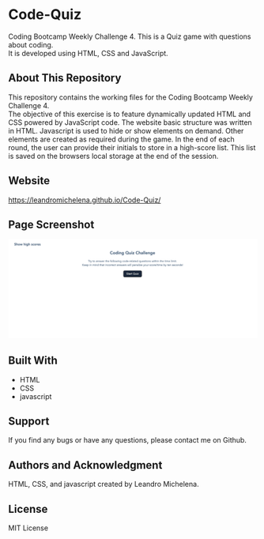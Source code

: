 # Code-Quiz
Coding Bootcamp Weekly Challenge 4. This is a Quiz game with questions about coding. <br>
It is developed using HTML, CSS and JavaScript. 

## About This Repository
This repository contains the working files for the Coding Bootcamp Weekly Challenge 4. <br>
The objective of this exercise is to feature dynamically updated HTML and CSS powered by JavaScript code. The website basic structure was written in HTML. Javascript is used to hide or show elements on demand. Other elements are created as required during the game. In the end of each round, the user can provide their initials to store in a high-score list. This list is saved on the browsers local storage at the end of the session.

## Website
https://leandromichelena.github.io/Code-Quiz/

## Page Screenshot
![](./assets/images/PageScreenshot.png)

## Built With
* HTML
* CSS
* javascript

## Support
If you find any bugs or have any questions, please contact me on Github.

## Authors and Acknowledgment
HTML, CSS, and javascript created by Leandro Michelena.

## License
MIT License
